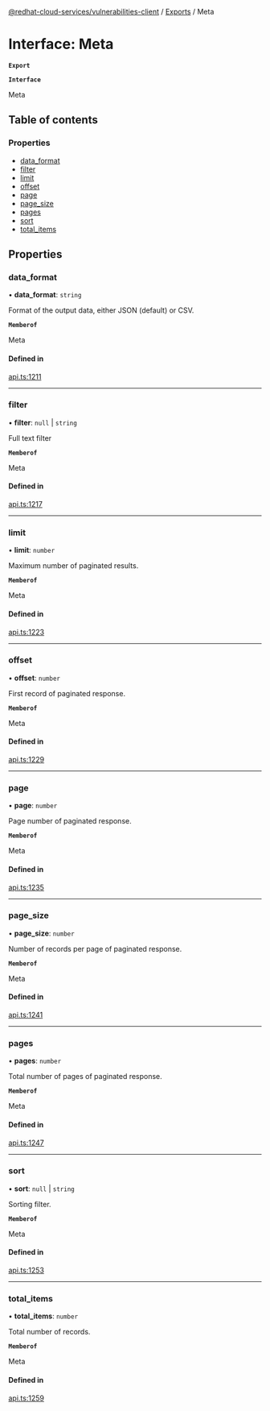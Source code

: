 [@redhat-cloud-services/vulnerabilities-client](../README.md) / [Exports](../modules.md) / Meta

# Interface: Meta

**`Export`**

**`Interface`**

Meta

## Table of contents

### Properties

- [data\_format](Meta.md#data_format)
- [filter](Meta.md#filter)
- [limit](Meta.md#limit)
- [offset](Meta.md#offset)
- [page](Meta.md#page)
- [page\_size](Meta.md#page_size)
- [pages](Meta.md#pages)
- [sort](Meta.md#sort)
- [total\_items](Meta.md#total_items)

## Properties

### data\_format

• **data\_format**: `string`

Format of the output data, either JSON (default) or CSV.

**`Memberof`**

Meta

#### Defined in

[api.ts:1211](https://github.com/RedHatInsights/javascript-clients/blob/master/packages/vulnerabilities/git-api/api.ts#L1211)

___

### filter

• **filter**: ``null`` \| `string`

Full text filter

**`Memberof`**

Meta

#### Defined in

[api.ts:1217](https://github.com/RedHatInsights/javascript-clients/blob/master/packages/vulnerabilities/git-api/api.ts#L1217)

___

### limit

• **limit**: `number`

Maximum number of paginated results.

**`Memberof`**

Meta

#### Defined in

[api.ts:1223](https://github.com/RedHatInsights/javascript-clients/blob/master/packages/vulnerabilities/git-api/api.ts#L1223)

___

### offset

• **offset**: `number`

First record of paginated response.

**`Memberof`**

Meta

#### Defined in

[api.ts:1229](https://github.com/RedHatInsights/javascript-clients/blob/master/packages/vulnerabilities/git-api/api.ts#L1229)

___

### page

• **page**: `number`

Page number of paginated response.

**`Memberof`**

Meta

#### Defined in

[api.ts:1235](https://github.com/RedHatInsights/javascript-clients/blob/master/packages/vulnerabilities/git-api/api.ts#L1235)

___

### page\_size

• **page\_size**: `number`

Number of records per page of paginated response.

**`Memberof`**

Meta

#### Defined in

[api.ts:1241](https://github.com/RedHatInsights/javascript-clients/blob/master/packages/vulnerabilities/git-api/api.ts#L1241)

___

### pages

• **pages**: `number`

Total number of pages of paginated response.

**`Memberof`**

Meta

#### Defined in

[api.ts:1247](https://github.com/RedHatInsights/javascript-clients/blob/master/packages/vulnerabilities/git-api/api.ts#L1247)

___

### sort

• **sort**: ``null`` \| `string`

Sorting filter.

**`Memberof`**

Meta

#### Defined in

[api.ts:1253](https://github.com/RedHatInsights/javascript-clients/blob/master/packages/vulnerabilities/git-api/api.ts#L1253)

___

### total\_items

• **total\_items**: `number`

Total number of records.

**`Memberof`**

Meta

#### Defined in

[api.ts:1259](https://github.com/RedHatInsights/javascript-clients/blob/master/packages/vulnerabilities/git-api/api.ts#L1259)
